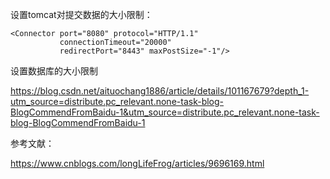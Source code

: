 设置tomcat对提交数据的大小限制：

 <!-- A "Connector" represents an endpoint by which requests are received
         and responses are returned. Documentation at :
         Java HTTP Connector: /docs/config/http.html
         Java AJP  Connector: /docs/config/ajp.html
         APR (HTTP/AJP) Connector: /docs/apr.html
         Define a non-SSL/TLS HTTP/1.1 Connector on port 8080
    -->
    <Connector port="8080" protocol="HTTP/1.1"
               connectionTimeout="20000"
               redirectPort="8443" maxPostSize="-1"/>

设置数据库的大小限制


https://blog.csdn.net/aituochang1886/article/details/101167679?depth_1-utm_source=distribute.pc_relevant.none-task-blog-BlogCommendFromBaidu-1&utm_source=distribute.pc_relevant.none-task-blog-BlogCommendFromBaidu-1


参考文献：

https://www.cnblogs.com/longLifeFrog/articles/9696169.html